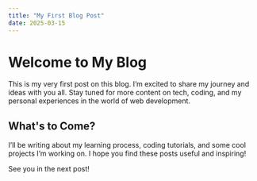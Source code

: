 ```yaml
---
title: "My First Blog Post"
date: 2025-03-15
---
```

# Welcome to My Blog

This is my very first post on this blog. I’m excited to share my journey and ideas with you all. Stay tuned for more content on tech, coding, and my personal experiences in the world of web development.

## What's to Come?

I’ll be writing about my learning process, coding tutorials, and some cool projects I’m working on. I hope you find these posts useful and inspiring!

See you in the next post!
